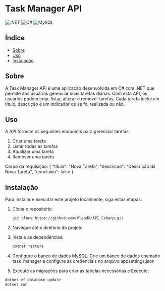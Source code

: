 # Task Manager API

![.NET](https://img.shields.io/badge/.NET-512BD4?style=for-the-badge&logo=.net&logoColor=white)
![C#](https://img.shields.io/badge/C%23-239120?style=for-the-badge&logo=c-sharp&logoColor=white)
![MySQL](https://img.shields.io/badge/MySQL-4479A1?style=for-the-badge&logo=mysql&logoColor=white)


## Índice

- [Sobre](#sobre)
- [Uso](#uso)
- [Instalação](#Instalação)


## Sobre

A Task Manager API é uma aplicação desenvolvida em C# com .NET que permite aos usuários gerenciar suas tarefas diárias. Com esta API, os usuários podem criar, listar, alterar e remover tarefas. Cada tarefa inclui um título, descrição e um indicador de se foi realizada ou não.


## Uso

A API fornece os seguintes endpoints para gerenciar tarefas:

1. Criar uma tarefa
2. Listar todas as tarefas
3. Atualizar uma tarefa
4. Remover uma tarefa

Corpo da requisição:
{
  "titulo": "Nova Tarefa",
  "descricao": "Descrição da Nova Tarefa",
  "concluida": false
}


## Instalação

Para instalar e executar este projeto localmente, siga estas etapas:

1. Clone o repositório:
   ```sh
   git clone https://github.com/VlaadX/API_Csharp.git
2. Navegue até o diretório do projeto
   
3. Instale as dependências:
   ```sh
   dotnet restore
4. Configure o banco de dados MySQL. Crie um banco de dados chamado task_manager e configure as credenciais no arquivo appsettings.json
   
5. Execute as migrações para criar as tabelas necessárias e Execute:
  ```sh
  dotnet ef database update
  dotnet run
